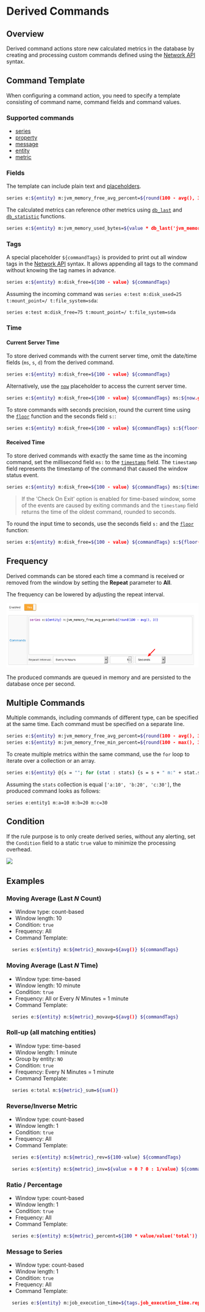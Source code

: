 # Derived Commands

## Overview

Derived command actions store new calculated metrics in the database by creating and processing custom commands defined using the [Network API](../api/network/README.md#network-api) syntax.

## Command Template

When configuring a command action, you need to specify a template consisting of command name, command fields and command values.

### Supported commands

* [series](../api/network/series.md)
* [property](../api/network/property.md)
* [message](../api/network/message.md)
* [entity](../api/network/entity.md)
* [metric](../api/network/metric.md)

### Fields

The template can include plain text and [placeholders](placeholders.md).

```bash
series e:${entity} m:jvm_memory_free_avg_percent=${round(100 - avg(), 3)}
```

The calculated metrics can reference other metrics using [`db_last`](functions-series.md#db_laststring-m) and [`db_statistic`](functions-series.md#db_statistic) functions.

```bash
series e:${entity} m:jvm_memory_used_bytes=${value * db_last('jvm_memory_total_bytes') / 100.0}
```

### Tags

A special placeholder `${commandTags}` is provided to print out all window tags in the [Network API](../api/network/series.md#syntax) syntax. It allows appending all tags to the command without knowing the tag names in advance.

```bash
series e:${entity} m:disk_free=${100 - value} ${commandTags}
```

Assuming the incoming command was `series e:test m:disk_used=25 t:mount_point=/ t:file_system=sda`:

```ls
series e:test m:disk_free=75 t:mount_point=/ t:file_system=sda
```

### Time

#### Current Server Time

To store derived commands with the current server time, omit the date/time fields (`ms`, `s`, `d`) from the derived command.

```bash
series e:${entity} m:disk_free=${100 - value} ${commandTags}
```

Alternatively, use the [`now`](window-fields.md#date-fields) placeholder to access the current server time.

```bash
series e:${entity} m:disk_free=${100 - value} ${commandTags} ms:${now.getMillis()}
```

To store commands with seconds precision, round the current time using the [`floor`](functions.md#mathematical) function and the seconds field `s:`:

```bash
series e:${entity} m:disk_free=${100 - value} ${commandTags} s:${floor(now.getMillis()/1000)}
```

#### Received Time

To store derived commands with exactly the same time as the incoming command, set the millisecond field `ms:` to the [`timestamp`](window-fields.md#date-fields) field. The `timestamp` field represents the timestamp of the command that caused the window status event.

```bash
series e:${entity} m:disk_free=${100 - value} ${commandTags} ms:${timestamp}
```

> If the 'Check On Exit' option is enabled for time-based window, some of the events are caused by exiting commands and the `timestamp` field returns the time of the oldest command, rounded to seconds.

To round the input time to seconds, use the seconds field `s:` and the [`floor`](functions.md#mathematical) function:

```bash
series e:${entity} m:disk_free=${100 - value} ${commandTags} s:${floor(timestamp/1000)}
```

## Frequency

Derived commands can be stored each time a command is received or removed from the window by setting the **Repeat** parameter to **All**.

The frequency can be lowered by adjusting the repeat interval.

![](./images/derived_repeat.png)

The produced commands are queued in memory and are persisted to the database once per second.

## Multiple Commands

Multiple commands, including commands of different type, can be specified at the same time. Each command must be specified on a separate line.

```bash
series e:${entity} m:jvm_memory_free_avg_percent=${round(100 - avg(), 3)}
series e:${entity} m:jvm_memory_free_min_percent=${round(100 - max(), 3)}
```

To create multiple metrics within the same command, use the `for` loop to iterate over a collection or an array.

```bash
series e:${entity} @{s = ""; for (stat : stats) {s = s + " m:" + stat.split(":")[0] + "=" + stat.split(":")[1];} return s;}
```

Assuming the `stats` collection is equal `['a:10', 'b:20', 'c:30']`, the produced command looks as follows:

```ls
series e:entity1 m:a=10 m:b=20 m:c=30
```

## Condition

If the rule purpose is to only create derived series, without any alerting, set the `Condition` field to a static `true` value to minimize the processing overhead.

![](./images/derived-condition.png)

## Examples

### Moving Average (Last *N* Count)

* Window type: count-based
* Window length: 10
* Condition: `true`
* Frequency: All
* Command Template:

```bash
  series e:${entity} m:${metric}_movavg=${avg()} ${commandTags}
```

### Moving Average (Last *N* Time)

* Window type: time-based
* Window length: 10 minute
* Condition: `true`
* Frequency: All or Every *N* Minutes = 1 minute
* Command Template:

```bash
  series e:${entity} m:${metric}_movavg=${avg()} ${commandTags}
```

### Roll-up (all matching entities)

* Window type: time-based
* Window length: 1 minute
* Group by entity: `NO`
* Condition: `true`
* Frequency: Every N Minutes = 1 minute
* Command Template:

```bash
  series e:total m:${metric}_sum=${sum()}
```

### Reverse/Inverse Metric

* Window type: count-based
* Window length: 1
* Condition: `true`
* Frequency: All
* Command Template:

```bash
  series e:${entity} m:${metric}_rev=${100-value} ${commandTags}
```

```bash
  series e:${entity} m:${metric}_inv=${value = 0 ? 0 : 1/value} ${commandTags}
```

### Ratio / Percentage

* Window type: count-based
* Window length: 1
* Condition: `true`
* Frequency: All
* Command Template:

```bash
  series e:${entity} m:${metric}_percent=${100 * value/value('total')} ${commandTags}
```

### Message to Series

* Window type: count-based
* Window length: 1
* Condition: `true`
* Frequency: All
* Command Template:

```bash
  series e:${entity} m:job_execution_time=${tags.job_execution_time.replaceAll("[a-zA-Z]", "").trim()}
```
